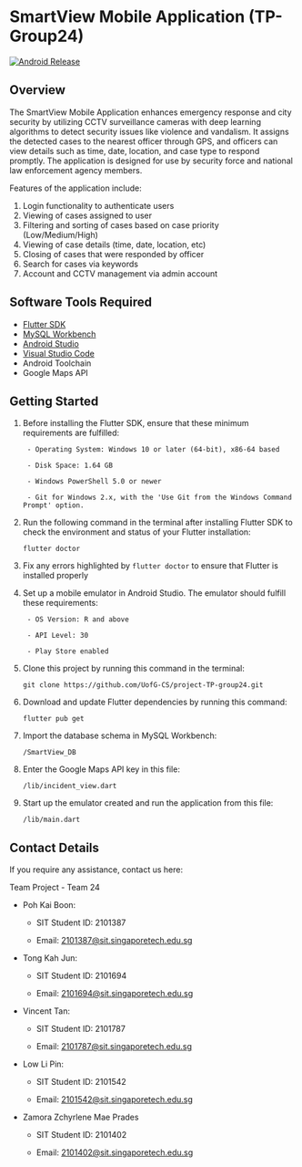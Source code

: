 
  

# SmartView Mobile Application (TP-Group24)


[![Android Release](https://github.com/UofG-CS/project-TP-group24/actions/workflows/android-release.yml/badge.svg?branch=master)](https://github.com/UofG-CS/project-TP-group24/actions/workflows/android-release.yml)

## Overview

The SmartView Mobile Application enhances emergency response and city security by utilizing CCTV surveillance cameras with deep learning algorithms to detect security issues like violence and vandalism. It assigns the detected cases to the nearest officer through GPS, and officers can view details such as time, date, location, and case type to respond promptly. The application is designed for use by security force and national law enforcement agency members.

Features of the application include:
1. Login functionality to authenticate users
2. Viewing of cases assigned to user
3. Filtering and sorting of cases based on case priority (Low/Medium/High)
4. Viewing of case details (time, date, location, etc)
5. Closing of cases that were responded by officer
6. Search for cases via keywords
7. Account and CCTV management via admin account

## Software Tools Required

- [Flutter SDK](https://docs.flutter.dev/get-started/install)
- [MySQL Workbench](https://dev.mysql.com/downloads/workbench/)
- [Android Studio](https://developer.android.com/studio)
- [Visual Studio Code](https://code.visualstudio.com/download)
- Android Toolchain
- Google Maps API


## Getting Started

1. Before installing the Flutter SDK, ensure that these minimum requirements are fulfilled:

		- Operating System: Windows 10 or later (64-bit), x86-64 based

		- Disk Space: 1.64 GB

		- Windows PowerShell 5.0 or newer

		- Git for Windows 2.x, with the 'Use Git from the Windows Command Prompt' option.

2. Run the following command in the terminal after installing Flutter SDK to check the environment and status of your Flutter installation:

	```
	flutter doctor
	```

3. Fix any errors highlighted by `flutter doctor` to ensure that Flutter is installed properly

4. Set up a mobile emulator in Android Studio. The emulator should fulfill these requirements:

		- OS Version: R and above

		- API Level: 30

		- Play Store enabled

5. Clone this project by running this command in the terminal:
	```
	git clone https://github.com/UofG-CS/project-TP-group24.git
	```
	
6. Download and update Flutter dependencies by running this command:
	```
	flutter pub get
	```

7. Import the database schema in MySQL Workbench:

	```
	/SmartView_DB
	```

8. Enter the Google Maps API key in this file:
	```
	/lib/incident_view.dart
	```
	
9. Start up the emulator created and run the application from this file:
	```
	/lib/main.dart
	```

## Contact Details
If you require any assistance, contact us here:

Team Project - Team 24
- Poh Kai Boon:

	- SIT Student ID: 2101387 

	- Email: 2101387@sit.singaporetech.edu.sg
- Tong Kah Jun:
	
	- SIT Student ID: 2101694
	
	- Email: 2101694@sit.singaporetech.edu.sg
- Vincent Tan:

	- SIT Student ID: 2101787
	
	- Email: 2101787@sit.singaporetech.edu.sg
- Low Li Pin:

	- SIT Student ID: 2101542

	- Email: 2101542@sit.singaporetech.edu.sg
- Zamora Zchyrlene Mae Prades 
	
	- SIT Student ID: 2101402
	
	- Email: 2101402@sit.singaporetech.edu.sg
